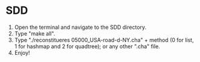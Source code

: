 # SDD
1. Open the terminal and navigate to the SDD directory.
2. Type "make all".
3. Type "./reconstitueres 05000_USA-road-d-NY.cha" + method  (0 for list, 1 for hashmap and 2 for quadtree);
   or any other ".cha" file.
4. Enjoy!


